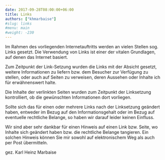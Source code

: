 ```yaml
---
date: 2017-09-28T08:00:00+06:00
title: Links 
authors: ["khmarbaise"]
#slug: links
#menu: main
#weight: -230
---
```


Im Rahmen des vorliegenden Internetauftritts werden an vielen Stellen sog.
Links gesetzt. Die Verwendung von Links ist einer der vitalen Grundlagen, auf denen
das Internet basiert.

Zum Zeitpunkt der Link-Setzung wurden die Links mit der Absicht gesetzt, weitere
Informationen zu liefern bzw. dem Besucher zur Verfügung zu stellen, oder auch
auf Seiten zu verweisen, deren Aussehen oder Inhalte ich für erwähnenswert
halte.

Die Inhalte der verlinkten Seiten wurden zum Zeitpunkt der Linksetzung
kontrolliert, ob die gewünschten Informationen dort vorliegen.

Sollte sich das für einen oder mehrere Links nach der Linksetzung geändert
haben, entweder im Bezug auf den Informationsgehalt oder im Bezug auf
eventuelle rechtliche Belange, so haben wir darauf leider keinen Einfluss.

Wir sind aber sehr dankbar für einen Hinweis auf einen Link bzw. Seite, wo
Inhalte sich geändert haben bzw. die rechtliche Belange tangieren. Ein solchen
Hinweis können Sie mir sowohl auf elektronischem Weg als auch per Post
übermitteln.

gez. Karl Heinz Marbaise
